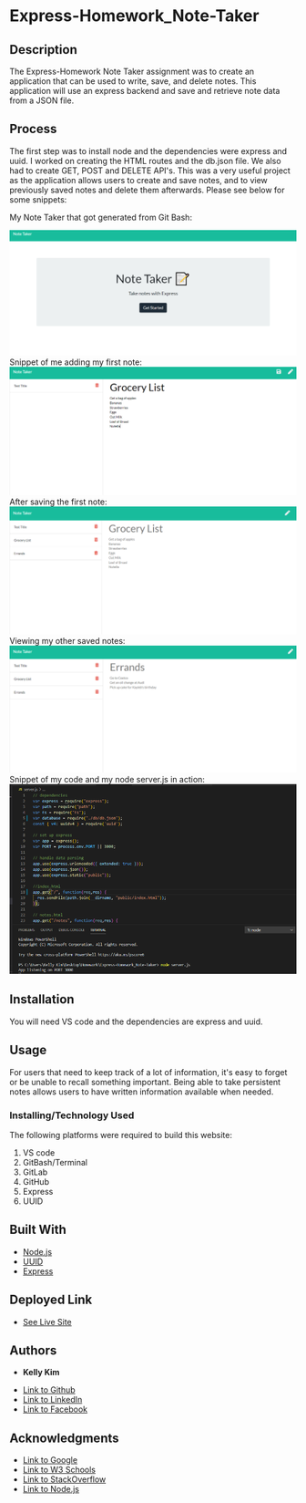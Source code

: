 # Express-Homework_Note-Taker

 ## Description 
 The Express-Homework Note Taker assignment was to create an application that can be used to write, save, and delete notes. This application will use an express backend and save and retrieve note data from a JSON file.
 
## Process
  The first step was to install node and the dependencies were express and uuid. I worked on creating the HTML routes and the db.json file. We also had to create GET, POST and DELETE API's. This was a very useful project as the application allows users to create and save notes, and to view previously saved notes and delete them afterwards. Please see below for some snippets:


 My Note Taker that got generated from Git Bash:

 ![image](notetaker1.png)
 Snippet of me adding my first note:
 ![image](notetaker2.png)
 After saving the first note:
 ![image](notetaker3.png)
 Viewing my other saved notes:
 ![image](notetaker4.png)
  Snippet of my code and my node server.js in action:
 ![image](notetaker5.png)

 ## Installation
 You will need VS code and the dependencies are express and uuid.
 
 ## Usage 
 For users that need to keep track of a lot of information, it's easy to forget or be unable to recall something important. Being able to take persistent notes allows users to have written information available when needed.
 

### Installing/Technology Used

The following platforms were required to build this website:

1) VS code
2) GitBash/Terminal
3) GitLab
4) GitHub
5) Express
6) UUID

## Built With

* [Node.js](https://nodejs.dev/learn/the-package-json-guide)
* [UUID](https://www.uuidgenerator.net/)
* [Express](http://expressjs.com/)

## Deployed Link

* [See Live Site](https://powerful-river-23113.herokuapp.com/)
 ## Authors

* **Kelly Kim** 

- [Link to Github](https://github.com/kellykim831)
- [Link to LinkedIn](https://www.linkedin.com/in/realtorkellykim/)
- [Link to Facebook](https://www.facebook.com/kimkelz)

## Acknowledgments

* [Link to Google](https://www.google.com)
* [Link to W3 Schools](https://www.w3schools.com)
* [Link to StackOverflow](https://www.stackoverflow.com)
* [Link to Node.js](https://nodejs.org/en/)